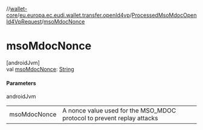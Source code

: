 //[wallet-core](../../../index.md)/[eu.europa.ec.eudi.wallet.transfer.openId4vp](../index.md)/[ProcessedMsoMdocOpenId4VpRequest](index.md)/[msoMdocNonce](mso-mdoc-nonce.md)

# msoMdocNonce

[androidJvm]\
val [msoMdocNonce](mso-mdoc-nonce.md): [String](https://kotlinlang.org/api/latest/jvm/stdlib/kotlin-stdlib/kotlin/-string/index.html)

#### Parameters

androidJvm

| | |
|---|---|
| msoMdocNonce | A nonce value used for the MSO_MDOC protocol to prevent replay attacks |
